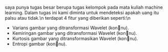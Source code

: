 saya punya tugas besar berupa tugas kelompok pada mata kuliah machine learning. Dalam tugas ini kami diminta untuk mendeteksi apakah uang itu palsu atau tidak.\n
terdapat 4 fitur yang diberikan seperti:\n
- Varians gambar yang ditransformasi Wavelet (konnu).
- Kemiringan gambar yang ditransformasi Wavelet (konnu).
- Kurtosis gambar yang ditransformasikan Wavelet (konnu).
- Entropi gambar (konnu). 
